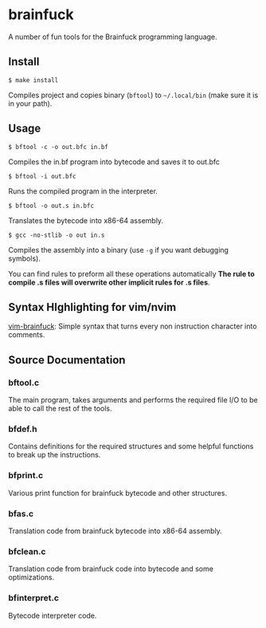 # brainfuck
A number of fun tools for the Brainfuck programming language.

## Install
```
$ make install
```

Compiles project and copies binary (`bftool`) to `~/.local/bin` (make sure it is in your path).

## Usage
```
$ bftool -c -o out.bfc in.bf
```
Compiles the in.bf program into bytecode and saves it to out.bfc

```
$ bftool -i out.bfc
```
Runs the compiled program in the interpreter.

```
$ bftool -o out.s in.bfc
```

Translates the bytecode into x86-64 assembly.

```
$ gcc -no-stlib -o out in.s
```

Compiles the assembly into a binary (use `-g` if you want debugging symbols).

You can find rules to preform all these operations automatically **The rule to compile .s files will overwrite other implicit rules for .s files**.

## Syntax HIghlighting for vim/nvim

[vim-brainfuck](https://github.com/DemonInTheCloset/vim-brainfuck): Simple syntax that turns every non instruction character into comments.

## Source Documentation

### bftool.c

The main program, takes arguments and performs the required file I/O to be able to call the rest of the tools.

### bfdef.h

Contains definitions for the required structures and some helpful functions to break up the instructions.

### bfprint.c

Various print function for brainfuck bytecode and other structures.

### bfas.c

Translation code from brainfuck bytecode into x86-64 assembly.

### bfclean.c

Translation code from brainfuck code into bytecode and some optimizations.

### bfinterpret.c

Bytecode interpreter code.
